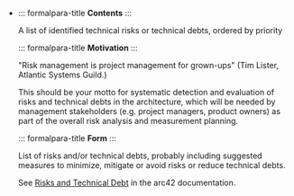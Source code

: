 - ::: formalpara-title
  **Contents**
  :::
  
  A list of identified technical risks or technical debts, ordered by
  priority
  
  ::: formalpara-title
  **Motivation**
  :::
  
  "Risk management is project management for grown-ups" (Tim Lister,
  Atlantic Systems Guild.)
  
  This should be your motto for systematic detection and evaluation of
  risks and technical debts in the architecture, which will be needed by
  management stakeholders (e.g. project managers, product owners) as part
  of the overall risk analysis and measurement planning.
  
  ::: formalpara-title
  **Form**
  :::
  
  List of risks and/or technical debts, probably including suggested
  measures to minimize, mitigate or avoid risks or reduce technical debts.
  
  See [Risks and Technical Debt](https://docs.arc42.org/section-11/) in
  the arc42 documentation.